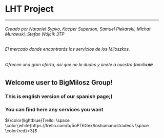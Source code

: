 # LHT Project
___
###### Creado por Nataniel Sypko, Kacper Superson, Samuel Piekarski, Michał Murawski, Stefan Wójcik 3TP
###### El mercado donde encontrarás los servicios de los Miloszkos.
###### Ofrecen una gran oferta, así que no lo dudes y únete a nuestra familia👪

## Welcome user to BigMilosz Group!
### This is english version of our spanish page;)
### You can find here any services you want 


${\color{lightblue}Trello: \space \color{white}https://trello.com/b/5oPT6Gex/loshumanostradeos \space \color{red}<3}$
